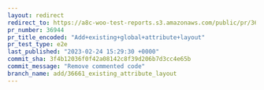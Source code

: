 ```yaml
---
layout: redirect
redirect_to: https://a8c-woo-test-reports.s3.amazonaws.com/public/pr/36944/e2e/index.html
pr_number: 36944
pr_title_encoded: "Add+existing+global+attribute+layout"
pr_test_type: e2e
last_published: "2023-02-24 15:29:30 +0000"
commit_sha: 3f4b12036f0f42a08142c8f39d206b7d3cc4e65b
commit_message: "Remove commented code"
branch_name: add/36661_existing_attribute_layout
---
```

